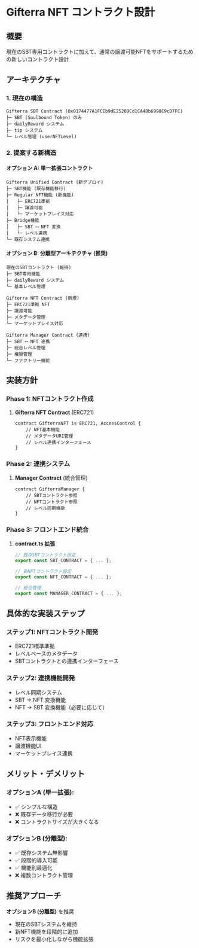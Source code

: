 # Gifterra NFT コントラクト設計

## 概要
現在のSBT専用コントラクトに加えて、通常の譲渡可能NFTをサポートするための新しいコントラクト設計

## アーキテクチャ

### 1. 現在の構造
```
Gifterra SBT Contract (0x0174477A1FCEb9dE25289Cd1CA48b6998C9cD7FC)
├─ SBT (Soulbound Token) のみ
├─ dailyReward システム
├─ tip システム
└─ レベル管理 (userNFTLevel)
```

### 2. 提案する新構造

#### オプション A: 単一拡張コントラクト
```
Gifterra Unified Contract (新デプロイ)
├─ SBT機能 (既存機能移行)
├─ Regular NFT機能 (新機能)
│   ├─ ERC721準拠
│   ├─ 譲渡可能
│   └─ マーケットプレイス対応
├─ Bridge機能
│   ├─ SBT ⟷ NFT 変換
│   └─ レベル連携
└─ 既存システム連携
```

#### オプション B: 分離型アーキテクチャ (推奨)
```
現在のSBTコントラクト (維持)
├─ SBT専用機能
├─ dailyReward システム
└─ 基本レベル管理

Gifterra NFT Contract (新規)
├─ ERC721準拠 NFT
├─ 譲渡可能
├─ メタデータ管理
└─ マーケットプレイス対応

Gifterra Manager Contract (連携)
├─ SBT ⟷ NFT 連携
├─ 統合レベル管理
├─ 権限管理
└─ ファクトリー機能
```

## 実装方針

### Phase 1: NFTコントラクト作成
1. **Gifterra NFT Contract** (ERC721)
   ```solidity
   contract GifterraNFT is ERC721, AccessControl {
       // NFT基本機能
       // メタデータURI管理
       // レベル連携インターフェース
   }
   ```

### Phase 2: 連携システム
1. **Manager Contract** (統合管理)
   ```solidity
   contract GifterraManager {
       // SBTコントラクト参照
       // NFTコントラクト参照
       // レベル同期機能
   }
   ```

### Phase 3: フロントエンド統合
1. **contract.ts 拡張**
   ```typescript
   // 既存SBTコントラクト設定
   export const SBT_CONTRACT = { ... };
   
   // 新NFTコントラクト設定
   export const NFT_CONTRACT = { ... };
   
   // 統合管理
   export const MANAGER_CONTRACT = { ... };
   ```

## 具体的な実装ステップ

### ステップ1: NFTコントラクト開発
- ERC721標準準拠
- レベルベースのメタデータ
- SBTコントラクトとの連携インターフェース

### ステップ2: 連携機能開発
- レベル同期システム
- SBT → NFT 変換機能
- NFT → SBT 変換機能（必要に応じて）

### ステップ3: フロントエンド対応
- NFT表示機能
- 譲渡機能UI
- マーケットプレイス連携

## メリット・デメリット

### オプションA (単一拡張): 
- ✅ シンプルな構造
- ❌ 既存データ移行が必要
- ❌ コントラクトサイズが大きくなる

### オプションB (分離型):
- ✅ 既存システム無影響
- ✅ 段階的導入可能
- ✅ 機能別最適化
- ❌ 複数コントラクト管理

## 推奨アプローチ
**オプションB (分離型)** を推奨
- 現在のSBTシステムを維持
- 新NFT機能を段階的に追加
- リスクを最小化しながら機能拡張